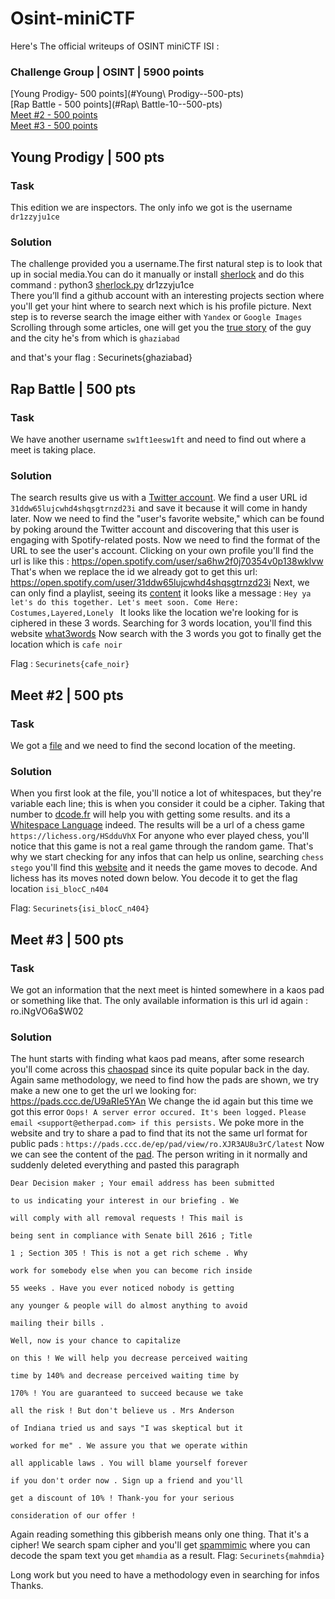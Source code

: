 
# Osint-miniCTF
Here's The official writeups of OSINT miniCTF ISI :
### Challenge Group | OSINT | 5900 points

[Young Prodigy-      500 points](#Young\ Prodigy--500-pts) \
[Rap Battle - 500 points](#Rap\ Battle-10--500-pts) \
[Meet #2 - 500 points](#Meet-#2--500-pts) \
[Meet #3 - 500 points](#Meet-#3--500-pts) 
## Young Prodigy | 500 pts
### Task
This edition we are inspectors.
The only info we got is the username `dr1zzyju1ce`

### Solution
The challenge provided you a username.The first natural step is to look that up in social media.You can do it manually or install [sherlock](https://github.com/sherlock-project/sherlock) and do this command : python3 [sherlock.py](http://sherlock.py/) dr1zzyju1ce  
There you’ll find a github account with an interesting
projects section where you'll get your hint where to search next which is his profile picture.
Next step is to reverse search the image either with `Yandex` or `Google Images` 
Scrolling through some articles, one will get you the [true story](https://afamily.vn/quy-tu-11-tuoi-gia-lam-hacker-roi-doa-tung-anh-nong-cua-bo-me-bat-ca-nha-nop-315-trieu-de-tieu-vat-20210205150850321.chn) of the guy and the city he's from which is `ghaziabad`

and that's your flag : Securinets{ghaziabad}


## Rap Battle | 500 pts
### Task
We have another username `sw1ft1eesw1ft` and need to find out where a meet is taking place. 

### Solution

The search results give us with a [Twitter account](https://twitter.com/sw1ft1eesw1ft).
We find a user URL id `31ddw65lujcwhd4shqsgtrnzd23i` and save it because it will come in handy later. 
Now we need to find the "user's favorite website," which can be found by poking around the Twitter account and discovering that this user is engaging with Spotify-related posts.
Now we need to find the format of the URL to see the user's account. Clicking on your own profile you'll find the url is like this :
https://open.spotify.com/user/sa6hw2f0j70354v0p138wklvw
That's when we replace the id we already got to get this url: 
https://open.spotify.com/user/31ddw65lujcwhd4shqsgtrnzd23i
Next, we can only find a playlist, seeing its [content](https://open.spotify.com/playlist/424EqFwanMCT5g6lK6FieN) it looks like a message :
`Hey ya let's do this together. Let's meet soon. Come Here: Costumes,Layered,Lonely `
It looks like the location we're looking for is ciphered in these 3 words.
Searching for 3 words location, you'll find this website [what3words](https://what3words.com/)
Now search with the 3 words you got to finally get the location which is `cafe noir`

Flag : `Securinets{cafe_noir}`


## Meet #2 | 500 pts
### Task
We got a [file](file.txt) and we need to find the second location of the meeting.


### Solution
When you first look at the file, you'll notice a lot of whitespaces, but they're variable each line; this is when you consider it could be a cipher.
 Taking that number to [dcode.fr](https://www.dcode.fr/cipher-identifier) will help you with getting some results.
 and its a [Whitespace Language](https://www.dcode.fr/whitespace-language) indeed.
 The results will be a url of a chess game `https://lichess.org/HSdduVhX`
 For anyone who ever played chess, you'll notice that this game is not a real game through the random game. 
 That's why we start checking for any infos that can help us online, searching `chess stego` you'll find this [website](https://incoherency.co.uk/chess-steg/) and it needs the game moves to decode.
 And lichess has its moves noted down below.
 You decode it to get the flag location `isi_blocC_n404`
 


Flag: `Securinets{isi_blocC_n404}`

## Meet #3 | 500 pts
### Task
We got an information that the next meet is hinted
somewhere in a kaos pad or something like that.
The only available information is this url id again :
ro.iNgVO6a$W02
 
### Solution
The hunt starts with finding what kaos pad means, after some research you'll come across this [chaospad](https://pads.ccc.de/) since its quite popular back in the day.
Again same methodology, we need to find how the pads are shown, we try make a new one to get the url we looking for:
https://pads.ccc.de/U9aRIe5YAn 
We change the id again but this time we got this error `Oops! A server error occured. It's been logged.`
`Please email <support@etherpad.com> if this persists.`
We poke more in the website and try to share a pad to find that its not the same url format for public pads :
`https://pads.ccc.de/ep/pad/view/ro.XJR3AU8u3rC/latest`
Now we can see the content of the [pad](https://pads.ccc.de/ep/pad/view/ro.iNgVO6a$W02/latest). 
The person writing in it normally and suddenly deleted everything and pasted this paragraph 
```
Dear Decision maker ; Your email address has been submitted

to us indicating your interest in our briefing . We

will comply with all removal requests ! This mail is

being sent in compliance with Senate bill 2616 ; Title

1 ; Section 305 ! This is not a get rich scheme . Why

work for somebody else when you can become rich inside

55 weeks . Have you ever noticed nobody is getting

any younger & people will do almost anything to avoid

mailing their bills .

Well, now is your chance to capitalize

on this ! We will help you decrease perceived waiting

time by 140% and decrease perceived waiting time by

170% ! You are guaranteed to succeed because we take

all the risk ! But don't believe us . Mrs Anderson

of Indiana tried us and says "I was skeptical but it

worked for me" . We assure you that we operate within

all applicable laws . You will blame yourself forever

if you don't order now . Sign up a friend and you'll

get a discount of 10% ! Thank-you for your serious

consideration of our offer !
```
Again reading something this gibberish means only one thing. That it's a cipher!
We search spam cipher and you'll get [spammimic](https://www.spammimic.com/) where you can decode the spam text you get `mhamdia` as a result. 
Flag: `Securinets{mahmdia}`

Long work but you need to have a methodology even in searching for infos
Thanks.


